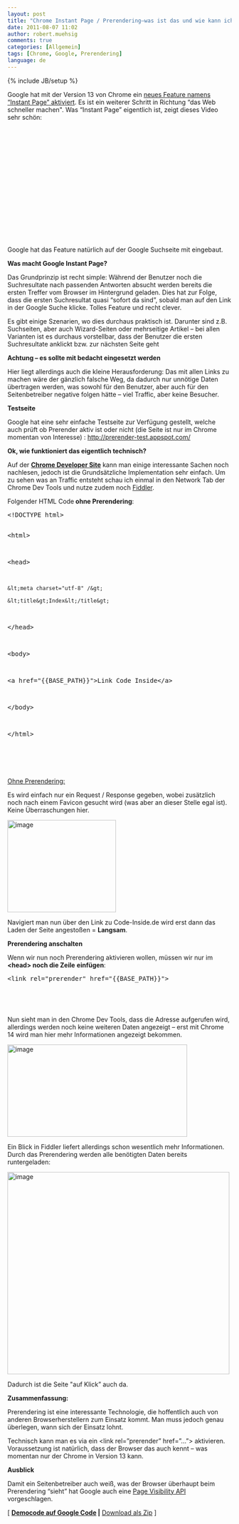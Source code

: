```yaml
---
layout: post
title: "Chrome Instant Page / Prerendering–was ist das und wie kann ich das nutzen?"
date: 2011-08-07 11:02
author: robert.muehsig
comments: true
categories: [Allgemein]
tags: [Chrome, Google, Prerendering]
language: de
---
```

{% include JB/setup %}
<p>Google hat mit der Version 13 von Chrome ein <a href="http://chrome.blogspot.com/2011/08/instant-pages-on-google-chrome.html">neues Feature namens “Instant Page” aktiviert</a>. Es ist ein weiterer Schritt in Richtung “das Web schneller machen". Was “Instant Page” eigentlich ist, zeigt dieses Video sehr schön:</p> <div style="padding-bottom: 0px; margin: 0px; padding-left: 0px; padding-right: 0px; display: inline; float: none; padding-top: 0px" id="scid:5737277B-5D6D-4f48-ABFC-DD9C333F4C5D:9ab28d32-765b-4ea9-a4ea-154550050c5f" class="wlWriterEditableSmartContent"><div><object width="448" height="252"><param name="movie" value="http://www.youtube.com/v/_Jn93FDx9oI?hl=en&amp;hd=1"></param><embed src="http://www.youtube.com/v/_Jn93FDx9oI?hl=en&amp;hd=1" type="application/x-shockwave-flash" width="448" height="252"></embed></object></div></div> <p>Google hat das Feature natürlich auf der Google Suchseite mit eingebaut. </p> <p><strong>Was macht Google Instant Page?</strong></p> <p>Das Grundprinzip ist recht simple: Während der Benutzer noch die Suchresultate nach passenden Antworten absucht werden bereits die ersten Treffer vom Browser im Hintergrund geladen. Dies hat zur Folge, dass die ersten Suchresultat quasi “sofort da sind”, sobald man auf den Link in der Google Suche klicke. Tolles Feature und recht clever.</p> <p>Es gibt einige Szenarien, wo dies durchaus praktisch ist. Darunter sind z.B. Suchseiten, aber auch Wizard-Seiten oder mehrseitige Artikel – bei allen Varianten ist es durchaus vorstellbar, dass der Benutzer die ersten Suchresultate anklickt bzw. zur nächsten Seite geht</p> <p><strong>Achtung – es sollte mit bedacht eingesetzt werden</strong></p> <p>Hier liegt allerdings auch die kleine Herausforderung: Das mit allen Links zu machen wäre der gänzlich falsche Weg, da dadurch nur unnötige Daten übertragen werden, was sowohl für den Benutzer, aber auch für den Seitenbetreiber negative folgen hätte – viel Traffic, aber keine Besucher. </p> <p><strong>Testseite</strong></p> <p>Google hat eine sehr einfache Testseite zur Verfügung gestellt, welche auch prüft ob Prerender aktiv ist oder nicht (die Seite ist nur im Chrome momentan von Interesse) : <a href="http://prerender-test.appspot.com/">http://prerender-test.appspot.com/</a></p> <p><strong>Ok, wie funktioniert das eigentlich technisch?</strong></p> <p>Auf der <a href="http://code.google.com/chrome/whitepapers/prerender.html"><strong>Chrome Developer Site</strong></a> kann man einige interessante Sachen noch nachlesen, jedoch ist die Grundsätzliche Implementation sehr einfach. Um zu sehen was an Traffic entsteht schau ich einmal in den Network Tab der Chrome Dev Tools und nutze zudem noch <a href="http://www.fiddler2.com/fiddler2/">Fiddler</a>.</p> <p>Folgender HTML Code<strong> ohne Prerendering</strong>:</p> <div style="padding-bottom: 0px; margin: 0px; padding-left: 0px; padding-right: 0px; display: inline; float: none; padding-top: 0px" id="scid:812469c5-0cb0-4c63-8c15-c81123a09de7:a1cf2fee-f07e-4f66-84ad-560dfbcb5ce8" class="wlWriterEditableSmartContent"><pre name="code" class="c#">&lt;!DOCTYPE html&gt;

&lt;html&gt;

&lt;head&gt;

    &lt;meta charset="utf-8" /&gt;

    &lt;title&gt;Index&lt;/title&gt;

&lt;/head&gt;



&lt;body&gt;

    

&lt;a href="{{BASE_PATH}}"&gt;Link Code Inside&lt;/a&gt;

&lt;/body&gt;

&lt;/html&gt;


</pre></div>
<p>&nbsp;</p>
<p><u>Ohne Prerendering:</u></p>
<p>Es wird einfach nur ein Request / Response gegeben, wobei zusätzlich noch nach einem Favicon gesucht wird (was aber an dieser Stelle egal ist). Keine Überraschungen hier.</p>
<p><a href="{{BASE_PATH}}/assets/wp-images/image1326.png"><img style="background-image: none; border-bottom: 0px; border-left: 0px; margin: 0px; padding-left: 0px; padding-right: 0px; display: inline; border-top: 0px; border-right: 0px; padding-top: 0px" title="image" border="0" alt="image" src="{{BASE_PATH}}/assets/wp-images/image_thumb508.png" width="244" height="207"></a></p>
<p>Navigiert man nun über den Link zu Code-Inside.de wird erst dann das Laden der Seite angestoßen = <strong>Langsam</strong>.</p>
<p><strong>Prerendering anschalten</strong></p>
<p>Wenn wir nun noch Prerendering aktivieren wollen, müssen wir nur im<strong> &lt;head&gt; noch die Zeile</strong> <strong>einfügen</strong>:</p>
<div style="padding-bottom: 0px; margin: 0px; padding-left: 0px; padding-right: 0px; display: inline; float: none; padding-top: 0px" id="scid:812469c5-0cb0-4c63-8c15-c81123a09de7:81a4ddc0-4d6f-4246-a3b0-fa6c16d84d9a" class="wlWriterEditableSmartContent"><pre name="code" class="c#">&lt;link rel="prerender" href="{{BASE_PATH}}"&gt;




</pre></div>
<p>&nbsp;</p>
<p>Nun sieht man in den Chrome Dev Tools, dass die Adresse aufgerufen wird, allerdings werden noch keine weiteren Daten angezeigt – erst mit Chrome 14 wird man hier mehr Informationen angezeigt bekommen.</p>
<p><a href="{{BASE_PATH}}/assets/wp-images/image1327.png"><img style="background-image: none; border-bottom: 0px; border-left: 0px; padding-left: 0px; padding-right: 0px; display: inline; border-top: 0px; border-right: 0px; padding-top: 0px" title="image" border="0" alt="image" src="{{BASE_PATH}}/assets/wp-images/image_thumb509.png" width="404" height="207"></a></p>
<p>Ein Blick in Fiddler liefert allerdings schon wesentlich mehr Informationen. Durch das Prerendering werden alle benötigten Daten bereits runtergeladen:</p>
<p><a href="{{BASE_PATH}}/assets/wp-images/image1328.png"><img style="background-image: none; border-bottom: 0px; border-left: 0px; padding-left: 0px; padding-right: 0px; display: inline; border-top: 0px; border-right: 0px; padding-top: 0px" title="image" border="0" alt="image" src="{{BASE_PATH}}/assets/wp-images/image_thumb510.png" width="499" height="454"></a></p>
<p>Dadurch ist die Seite "auf Klick” auch da. </p>
<p><strong>Zusammenfassung:</strong></p>
<p>Prerendering ist eine interessante Technologie, die hoffentlich auch von anderen Browserherstellern zum Einsatz kommt. Man muss jedoch genau überlegen, wann sich der Einsatz lohnt.</p>
<p>Technisch kann man es via ein &lt;link rel=”prerender” href=”…”&gt; aktivieren. Voraussetzung ist natürlich, dass der Browser das auch kennt – was momentan nur der Chrome in Version 13 kann.</p>
<p><strong>Ausblick</strong></p>
<p>Damit ein Seitenbetreiber auch weiß, was der Browser überhaupt beim Prerendering “sieht” hat Google auch eine <a href="http://code.google.com/chrome/whitepapers/pagevisibility.html">Page Visibility API</a> vorgeschlagen.</p>






<p>[ <a href="http://code.google.com/p/code-inside/source/browse/#git%2F2011%2FChromePrerender"><strong>Democode auf Google Code</strong></a><strong> |</strong> <a href="{{BASE_PATH}}/assets/files/democode/chromeprerender/chromeprerender.zip">Download als Zip</a> ]</p>
